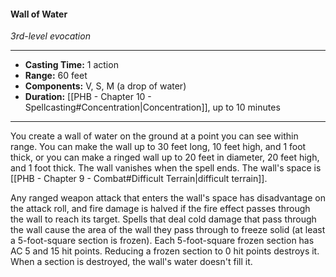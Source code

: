 #### Wall of Water
*3rd-level evocation*
___
- **Casting Time:** 1 action
- **Range:** 60 feet
- **Components:** V, S, M (a drop of water)
- **Duration:** [[PHB - Chapter 10 - Spellcasting#Concentration|Concentration]], up to 10 minutes
---
You create a wall of water on the ground at a point you can see within range. You can make the wall up to 30 feet long, 10 feet high, and 1 foot thick, or you can make a ringed wall up to 20 feet in diameter, 20 feet high, and 1 foot thick. The wall vanishes when the spell ends. The wall's space is [[PHB - Chapter 9 - Combat#Difficult Terrain|difficult terrain]].

Any ranged weapon attack that enters the wall's space has disadvantage on the attack roll, and fire damage is halved if the fire effect passes through the wall to reach its target. Spells that deal cold damage that pass through the wall cause the area of the wall they pass through to freeze solid (at least a 5-foot-square section is frozen). Each 5-foot-square frozen section has AC 5 and 15 hit points. Reducing a frozen section to 0 hit points destroys it. When a section is destroyed, the wall's water doesn't fill it.